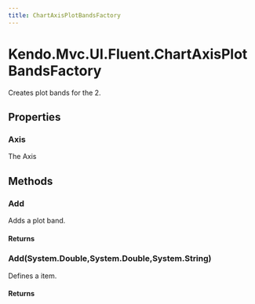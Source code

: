 ```yaml
---
title: ChartAxisPlotBandsFactory
---
```


# Kendo.Mvc.UI.Fluent.ChartAxisPlotBandsFactory
Creates plot bands for the 2.



## Properties


### Axis

The Axis




## Methods


### Add
Adds a plot band.



#### Returns




### Add(System.Double,System.Double,System.String)
Defines a item.



#### Returns





